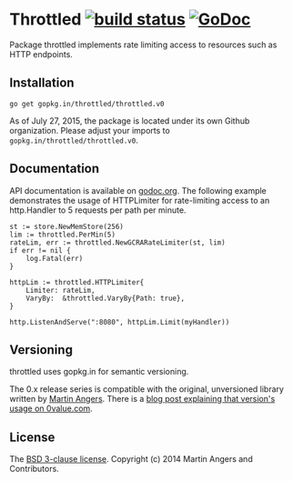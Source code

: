 # Throttled [![build status](https://secure.travis-ci.org/throttled/throttled.png)](https://travis-ci.org/throttled/throttled) [![GoDoc](https://godoc.org/gopkg.in/throttled/throttled.v0?status.png)](https://godoc.org/gopkg.in/throttled/throttled.v0)

Package throttled implements rate limiting access to resources such as
HTTP endpoints.

## Installation

`go get gopkg.in/throttled/throttled.v0`

As of July 27, 2015, the package is located under its own Github organization.
Please adjust your imports to `gopkg.in/throttled/throttled.v0`.

## Documentation

API documentation is available on [godoc.org][doc]. The following example
demonstrates the usage of HTTPLimiter for rate-limiting
access to an http.Handler to 5 requests per path per minute.

	st := store.NewMemStore(256)
	lim := throttled.PerMin(5)
	rateLim, err := throttled.NewGCRARateLimiter(st, lim)
	if err != nil {
		log.Fatal(err)
	}

	httpLim := throttled.HTTPLimiter{
		Limiter: rateLim,
		VaryBy:  &throttled.VaryBy{Path: true},
	}

	http.ListenAndServe(":8080", httpLim.Limit(myHandler))

## Versioning

throttled uses gopkg.in for semantic versioning. 

The 0.x release series is compatible with the original, unversioned library written
by [Martin Angers][puerkitobio]. There is a [blog post explaining that version's usage on 0value.com][blog].

## License

The [BSD 3-clause license][bsd]. Copyright (c) 2014 Martin Angers and Contributors.

[blog]: http://0value.com/throttled--guardian-of-the-web-server
[bsd]: https://opensource.org/licenses/BSD-3-Clause
[doc]: https://godoc.org/gopkg.in/throttled/throttled.v0
[examples]: https://github.com/throttled/throttled/tree/master/examples
[puerkitobio]: https://github.com/puerkitobio/
